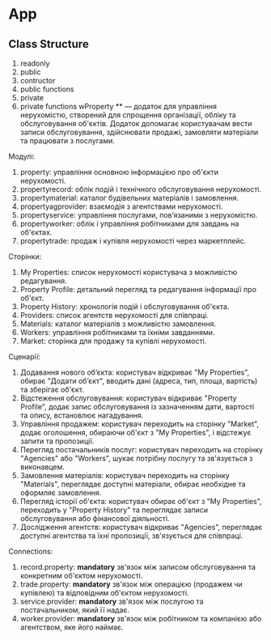 # App

## Class Structure

1. readonly
2. public
3. contructor
4. public functions
5. private
6. private functions
   wProperty \*\* — додаток для управління нерухомістю, створений для спрощення організації, обліку та обслуговування об'єктів. Додаток допомагає користувачам вести записи обслуговування, здійснювати продажі, замовляти матеріали та працювати з послугами.

Модулі:

1. property: управління основною інформацією про об'єкти нерухомості.
2. propertyrecord: облік подій і технічного обслуговування нерухомості.
3. propertymaterial: каталог будівельних матеріалів і замовлення.
4. propertyagprovider: взаємодія з агентствами нерухомості.
5. propertyservice: управління послугами, пов’язаними з нерухомістю.
6. propertyworker: облік і управління робітниками для завдань на об'єктах.
7. propertytrade: продаж і купівля нерухомості через маркетплейс.

Сторінки:

1. My Properties: список нерухомості користувача з можливістю редагування.
2. Property Profile: детальний перегляд та редагування інформації про об'єкт.
3. Property History: хронологія подій і обслуговування об'єкта.
4. Providers: список агентств нерухомості для співпраці.
5. Materials: каталог матеріалів з можливістю замовлення.
6. Workers: управління робітниками та їхніми завданнями.
7. Market: сторінка для продажу та купівлі нерухомості.

Сценарії:

1. Додавання нового об’єкта: користувач відкриває "My Properties", обирає "Додати об’єкт", вводить дані (адреса, тип, площа, вартість) та зберігає об'єкт.
2. Відстеження обслуговування: користувач відкриває "Property Profile", додає запис обслуговування із зазначенням дати, вартості та опису, встановлює нагадування.
3. Управління продажем: користувач переходить на сторінку "Market", додає оголошення, обираючи об'єкт з "My Properties", і відстежує запити та пропозиції.
4. Перегляд постачальників послуг: користувач переходить на сторінку "Agencies" або "Workers", шукає потрібну послугу та зв'язується з виконавцем.
5. Замовлення матеріалів: користувач переходить на сторінку "Materials", переглядає доступні матеріали, обирає необхідне та оформляє замовлення.
6. Перегляд історії об'єкта: користувач обирає об'єкт з "My Properties", переходить у "Property History" та переглядає записи обслуговування або фінансової діяльності.
7. Дослідження агентств: користувач відкриває "Agencies", переглядає доступні агентства та їхні пропозиції, зв'язується для співпраці.

Connections:

1. record.property: **mandatory** зв'язок між записом обслуговування та конкретним об'єктом нерухомості.
2. trade.property: **mandatory** зв'язок між операцією (продажем чи купівлею) та відповідним об'єктом нерухомості.
3. service.provider: **mandatory** зв'язок між послугою та постачальником, який її надає.
4. worker.provider: **mandatory** зв'язок між робітником та компанією або агентством, яке його наймає.
